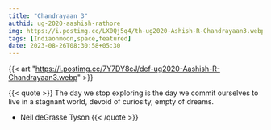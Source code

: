 ```yaml
---
title: "Chandrayaan 3"
authid: ug-2020-aashish-rathore
img: https://i.postimg.cc/LX0Qj5q4/th-ug2020-Ashish-R-Chandrayaan3.webp
tags: [Indiaonmoon,space,featured] 
date: 2023-08-26T08:30:58+05:30
---
```


{{< art "https://i.postimg.cc/7Y7DY8cJ/def-ug2020-Aashish-R-Chandrayaan3.webp" >}}

{{< quote >}}
The day we stop exploring is the day we commit ourselves to live in a stagnant world, devoid of curiosity, empty of dreams.

- Neil deGrasse Tyson
{{< /quote >}}

